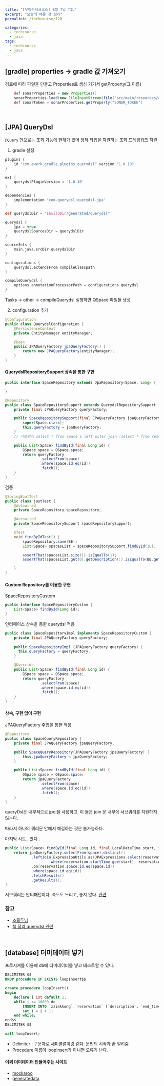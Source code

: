 ```yaml
---
title: "[우아한테크코스] 8월 7일 TIL"
excerpt: "오늘의 배운 점 정리"
permalink: /techcourse/120

categories:
  - techcourse
  - java
tags:
  - techcourse
  - java
---
```


## [gradle] properties -> gradle 값 가져오기
경로에 따라 파일을 만들고 Properties로 생성
거기서 getProperty(그 이름)

```groovy
    def sonarProperties = new Properties()
    sonarProperties.load(new FileInputStream(file("src/main/resources/config/sonar.properties")))
    def sonarToken = sonarProperties.getProperty("SONAR_TOKEN")
```

<br>

## [JPA] QueryDsl

`@Query` 만으로는 조회 기능에 한계가 있어 정적 타입을 지원하는 조회 프레임워크 지원

1. gradle 설정

```groovy
plugins {
    id "com.ewerk.gradle.plugins.querydsl" version "1.0.10"
}

ext {
    querydslPluginVersion = '1.0.10'
}

dependencies {
    implementation 'com.querydsl:querydsl-jpa'
}

def querydslDir = "$buildDir/generated/querydsl"

querydsl {
    jpa = true
    querydslSourcesDir = querydslDir
}

sourceSets {
    main.java.srcDir querydslDir
}

configurations {
    querydsl.extendsFrom compileClasspath
}

compileQuerydsl {
    options.annotationProcessorPath = configurations.querydsl
}

```

Tasks -> other -> compileQuerydsl 실행하면 QSpace 파일들 생성

2. configuration 추가

```java
@Configuration
public class QuerydslConfiguration {
    @PersistenceContext
    private EntityManager entityManager;

    @Bean
    public JPAQueryFactory jpaQueryFactory() {
        return new JPAQueryFactory(entityManager);
    }
}
```

#### QuerydslRepositorySupport 상속을 통한 구현

```java
public interface SpaceRepository extends JpaRepository<Space, Long> {

}
```

```java
@Repository
public class SpaceRepositorySupport extends QuerydslRepositorySupport {
    private final JPAQueryFactory queryFactory;

    public SpaceRepositorySupport(final JPAQueryFactory jpaQueryFactory) {
        super(Space.class);
        this.queryFactory = jpaQueryFactory;
    }
    // 서브쿼리 select * from space s left outer join (select * from reservation res where r.startTime >='2021-08-07' and res.end_date >= '2021-08-07') as r on r.space_id = s.id

    public List<Space> findById(final Long id) {
        QSpace space = QSpace.space;
        return queryFactory
                .selectFrom(space)
                .where(space.id.eq(id))
                .fetch();
    }
}
```

검증

```java
@SpringBootTest
public class justTest {
    @Autowired
    private SpaceRepository spaceRepository;

    @Autowired
    private SpaceRepositorySupport spaceRepositorySupport;

    @Test
    void findByIdTest() {
        spaceRepository.save(BE);
        List<Space> spacesList = spaceRepositorySupport.findById(1L);

        assertThat(spacesList.size()).isEqualTo(1);
        assertThat(spacesList.get(0).getDescription()).isEqualTo(BE.getDescription());

    }
}
```

#### Custom Repository를 이용한 구현

SpaceRepositoryCustom

```java
public interface SpaceRepositoryCustom {
    List<Space> findById(Long id);
}
```

인터페이스 상속을 통한 querydsl 적용

```java
public class SpaceRepositoryImpl implements SpaceRepositoryCustom {
    private final JPAQueryFactory queryFactory;
  
  	public SpaceRepositoryImpl (JPAQueryFactory queryFactory) {
      this.queryFactory = queryFactory;
    }

    @Override
    public List<Space> findById(final Long id) {
        QSpace space = QSpace.space;
        return queryFactory
                .selectFrom(space)
                .where(space.id.eq(id))
                .fetch();
    }
}
```

#### 상속, 구현 없이 구현

JPAQueryFactory 주입을 통한 적용

```java
@Repository
public class SpaceQueryRepository {
    private final JPAQueryFactory jpaQueryFactory;

    public SpaceQueryRepository(JPAQueryFactory jpaQueryFactory) {
        this.jpaQueryFactory = jpaQueryFactory;
    }

    public List<Space> findById(final Long id) {
        QSpace space = QSpace.space;
        return jpaQueryFactory
                .selectFrom(space)
                .where(space.id.eq(id))
                .fetch();
    }
}

```

queryDsl은 내부적으로 jpql을 사용하고, 이 둘은 join 문 내부에 서브쿼리를 지원하지 않는다.

따라서 하나의 쿼리문 안에서 해결하는 것은 불가능하다.

마지막 시도.. 였다..

```java
public List<Space> findById(final Long id, final LocalDateTime start, final LocalDateTime end) {
    return jpaQueryFactory.selectFrom(space).distinct()
            .leftJoin(ExpressionUtils.as(JPAExpressions.select(reservation).from(space)
                    .where(reservation.startTime.goe(start), reservation.endTime.loe(end)), "reservation"))
            .on(reservation.space.id.eq(space.id))
            .where(space.id.eq(id))
            .fetchResults()
            .getResults();
}
```

서브쿼리는 안티패턴이다. 속도도 느리고, 좋지 않다. [관련](http://jason-heo.github.io/mysql/2014/05/22/avoid-mysql-in.html)

### 참고

- [조졸두님](https://jojoldu.tistory.com/379)
- [책 정리 querydsl 관련](https://ict-nroo.tistory.com/117)

<br>

## [database] 더미데이터 넣기

프로시져를 이용해 db에 더미데이터를 넣고 테스트할 수 있다.

```sql
DELIMITER $$
DROP procedure IF EXISTS loopInsert$$

create procedure loopInsert()
begin
	declare i int default 1;
    while i <= 10000 do
		INSERT INTO `zzimkkong`.`reservation` (`description`, `end_time`, `password`, `start_time`, `user_name`, `space_id`) VALUES ('asdf', date_add('2021-08-09 00:00:00', interval i minute), '1234', date_add('2021-08-09 00:01:00', interval i minute), 'asdf', '1');
		set i = i + 1;
	end while;
end$$
DELIMITER $$
 
call loopInsert;
```

- Delimiter : 구문자로 세미콜론이랑 같다. 문법의 시작과 끝 알려줌
- Procedure 이름이 loopInsert가 아니면 오류가 난다.

#### 이외 더미데이터 만들어주는 사이트

- [mockaroo](https://www.mockaroo.com/)
- [generatedata](http://www.generatedata.com/)
